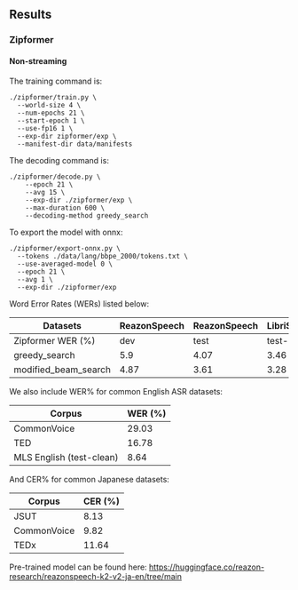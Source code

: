## Results

### Zipformer

#### Non-streaming

The training command is:

```shell
./zipformer/train.py \
  --world-size 4 \
  --num-epochs 21 \
  --start-epoch 1 \
  --use-fp16 1 \
  --exp-dir zipformer/exp \
  --manifest-dir data/manifests
```

The decoding command is:

```shell
./zipformer/decode.py \
    --epoch 21 \
    --avg 15 \
    --exp-dir ./zipformer/exp \
    --max-duration 600 \
    --decoding-method greedy_search
```

To export the model with onnx:

```shell
./zipformer/export-onnx.py \
  --tokens ./data/lang/bbpe_2000/tokens.txt \
  --use-averaged-model 0 \
  --epoch 21 \
  --avg 1 \
  --exp-dir ./zipformer/exp
```

Word Error Rates (WERs) listed below:

|       Datasets       | ReazonSpeech |  ReazonSpeech |     LibriSpeech    |    LibriSpeech    |
|----------------------|--------------|---------------|--------------------|-------------------|
|   Zipformer WER (%)  |     dev      |     test      |     test-clean     |    test-other     |
|     greedy_search    |     5.9      |     4.07      |        3.46        |       8.35        |
| modified_beam_search |    4.87      |     3.61      |        3.28        |       8.07        |



We also include WER% for common English ASR datasets:

| Corpus                       | WER (%) |
|-----------------------------|---------|
| CommonVoice                 | 29.03   |
| TED                         | 16.78   |
| MLS English (test-clean)    | 8.64   |


And CER% for common Japanese datasets:

| Corpus        | CER (%) |
|---------------|---------|
| JSUT          | 8.13   |
| CommonVoice   | 9.82   |
| TEDx          | 11.64   |


Pre-trained model can be found here: https://huggingface.co/reazon-research/reazonspeech-k2-v2-ja-en/tree/main

